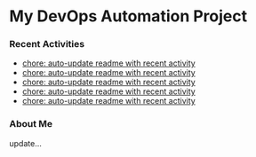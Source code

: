 # My DevOps Automation Project

### Recent Activities
<!-- activity:START -->
- [chore: auto-update readme with recent activity](https://github.com/kaigiii/mybowling-app/commit/6332d3b8d793fca7fb20f23080bc62e1ce531a3e)
- [chore: auto-update readme with recent activity](https://github.com/kaigiii/mybowling-app/commit/d244a1131f5a87fc699b0497165defb38456783d)
- [chore: auto-update readme with recent activity](https://github.com/kaigiii/mybowling-app/commit/06db2bd1ad6330488c33ebd4d297c12c2243a5be)
- [chore: auto-update readme with recent activity](https://github.com/kaigiii/mybowling-app/commit/f659095cbc71156fe36091a48ae509c6cc3f0fb3)
- [chore: auto-update readme with recent activity](https://github.com/kaigiii/mybowling-app/commit/13c79853db90f73b41e7d0884e702b58776e1411)
<!-- activity:END -->

### About Me
<!-- MYLINKS:START -->
<!-- MYLINKS:END -->

update...
